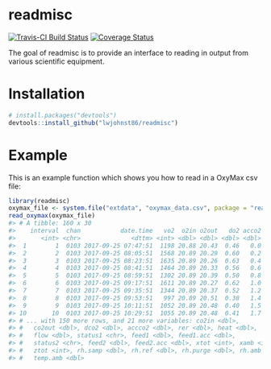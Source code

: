 
<!-- README.md is generated from README.Rmd. Please edit that file -->
readmisc
========

[![Travis-CI Build Status](https://travis-ci.org/lwjohnst86/readmisc.svg?branch=master)](https://travis-ci.org/lwjohnst86/readmisc) [![Coverage Status](https://img.shields.io/codecov/c/github/lwjohnst86/readmisc/master.svg)](https://codecov.io/github/lwjohnst86/readmisc?branch=master)

The goal of readmisc is to provide an interface to reading in output from various scientific equipment.

Installation
============

``` r
# install.packages("devtools")
devtools::install_github("lwjohnst86/readmisc")
```

Example
=======

This is an example function which shows you how to read in a OxyMax csv file:

``` r
library(readmisc)
oxymax_file <- system.file("extdata", "oxymax_data.csv", package = "readmisc")
read_oxymax(oxymax_file)
#> # A tibble: 160 x 30
#>    interval  chan           date.time   vo2  o2in o2out   do2 acco2  vco2
#>       <int> <chr>              <dttm> <int> <dbl> <dbl> <dbl> <dbl> <int>
#>  1        1  0103 2017-09-25 07:47:51  1198 20.88 20.43  0.46   0.0   991
#>  2        2  0103 2017-09-25 08:05:51  1568 20.89 20.29  0.60   0.2  1354
#>  3        3  0103 2017-09-25 08:23:51  1635 20.89 20.26  0.63   0.4  1410
#>  4        4  0103 2017-09-25 08:41:51  1464 20.89 20.33  0.56   0.6  1244
#>  5        5  0103 2017-09-25 08:59:51  1302 20.89 20.39  0.50   0.8  1151
#>  6        6  0103 2017-09-25 09:17:51  1611 20.89 20.27  0.62   1.0  1400
#>  7        7  0103 2017-09-25 09:35:51  1344 20.89 20.37  0.52   1.2  1145
#>  8        8  0103 2017-09-25 09:53:51   997 20.89 20.51  0.38   1.4   845
#>  9        9  0103 2017-09-25 10:11:51  1052 20.89 20.48  0.40   1.5   904
#> 10       10  0103 2017-09-25 10:29:51  1055 20.89 20.48  0.41   1.7   924
#> # ... with 150 more rows, and 21 more variables: co2in <dbl>,
#> #   co2out <dbl>, dco2 <dbl>, accco2 <dbl>, rer <dbl>, heat <dbl>,
#> #   flow <dbl>, status1 <chr>, feed1 <dbl>, feed1.acc <dbl>,
#> #   status2 <chr>, feed2 <dbl>, feed2.acc <dbl>, xtot <int>, xamb <int>,
#> #   ztot <int>, rh.samp <dbl>, rh.ref <dbl>, rh.purge <dbl>, rh.amb <dbl>,
#> #   temp.amb <dbl>
```
